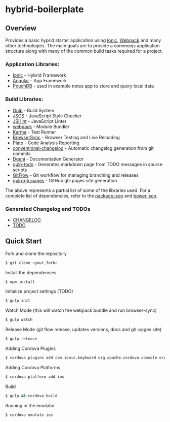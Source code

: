 hybrid-boilerplate
=============

## Overview

Provides a basic hyprid starter application using [Ionic](http://ionicframework.com/), [Webpack](http://webpack.github.io/) and many other technologies. The main goals are to provide a commonjs application structure along with many of the common build tasks required for a project.

### Application Libraries:
* [Ionic](http://ionicframework.com/) - Hybrid Framework
* [Angular](http://angularjs.org) - App Framework
* [PouchDB](http://pouchdb.com) - used in example notes app to store and query local data

### Build Libraries:
* [Gulp](http://gulpjs.com/) - Build System
* [JSCS](https://github.com/jscs-dev/node-jscs) - JavaScript Style Checker
* [JSHint](http://jshint.com/) - JavaScript Linter
* [webpack](http://webpack.github.io/) - Module Bundler
* [Karma](http://karma-runner.github.io/) - Test Runner
* [BrowserSync](http://www.browsersync.io/) - Browser Testing and Live Reloading
* [Plato](https://github.com/es-analysis/plato) - Code Analysis Reporting
* [conventional-changelog](https://github.com/ajoslin/conventional-changelog) - Automatic changelog generation from git commits
* [Dgeni](https://github.com/angular/dgeni) - Documentation Generator
* [gulp-todo](https://www.npmjs.com/package/gulp-todo) - Generates markdown page from TODO messages in source scripts
* [GitFlow](https://www.atlassian.com/git/tutorials/comparing-workflows/gitflow-workflow) - Git workflow for managing branching and releases
* [gulp-gh-pages](https://github.com/rowoot/gulp-gh-pages) - GitHub gh-pages site generation

The above represents a partial list of some of the libraries used. For a complete list of dependencies, refer to the [package.json](package.json) and [bower.json](bower.json).

### Generated Changelog and TODOs
* [CHANGELOG](CHANGELOG.md)
* [TODO](TODO.md)

## Quick Start

Fork and clone the repository

```bash
$ git clone <your_fork>
```

Install the dependencies

```bash
$ npm install
```

Initialize project settings (TODO)

```bash
$ gulp init
```

Watch Mode (this will watch the webpack bundle and run browser-sync)

```bash
$ gulp watch
```

Release Mode (git flow release, updates versions, docs and gh-pages site)

```bash
$ gulp release
```

Adding Cordova Plugins

```bash
$ cordova plugins add com.ionic.keyboard org.apache.cordova.console org.apache.cordova.device
```

Adding Cordova Platforms

```bash
$ cordova platform add ios
```

Build

```bash
$ gulp && cordova build
```

Running in the emulator

```bash
$ cordova emulate ios
```

